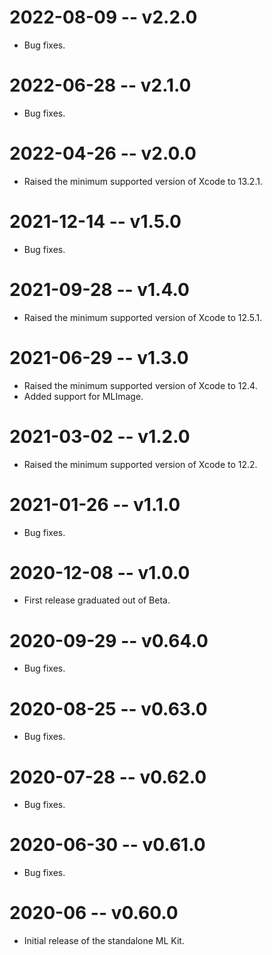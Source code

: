# 2022-08-09 -- v2.2.0
- Bug fixes.
# 2022-06-28 -- v2.1.0
- Bug fixes.
# 2022-04-26 -- v2.0.0
- Raised the minimum supported version of Xcode to 13.2.1.
# 2021-12-14 -- v1.5.0
- Bug fixes.
# 2021-09-28 -- v1.4.0
- Raised the minimum supported version of Xcode to 12.5.1.
# 2021-06-29 -- v1.3.0
- Raised the minimum supported version of Xcode to 12.4.
- Added support for MLImage.
# 2021-03-02 -- v1.2.0
- Raised the minimum supported version of Xcode to 12.2.
# 2021-01-26 -- v1.1.0
- Bug fixes.
# 2020-12-08 -- v1.0.0
- First release graduated out of Beta.
# 2020-09-29 -- v0.64.0
- Bug fixes.
# 2020-08-25 -- v0.63.0
- Bug fixes.
# 2020-07-28 -- v0.62.0
- Bug fixes.
# 2020-06-30 -- v0.61.0
- Bug fixes.
# 2020-06 -- v0.60.0
- Initial release of the standalone ML Kit.
